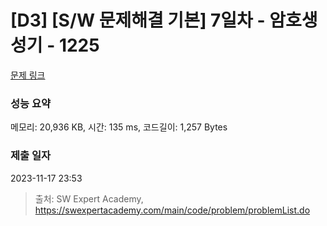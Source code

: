 # [D3] [S/W 문제해결 기본] 7일차 - 암호생성기 - 1225 

[문제 링크](https://swexpertacademy.com/main/code/problem/problemDetail.do?contestProbId=AV14uWl6AF0CFAYD) 

### 성능 요약

메모리: 20,936 KB, 시간: 135 ms, 코드길이: 1,257 Bytes

### 제출 일자

2023-11-17 23:53



> 출처: SW Expert Academy, https://swexpertacademy.com/main/code/problem/problemList.do